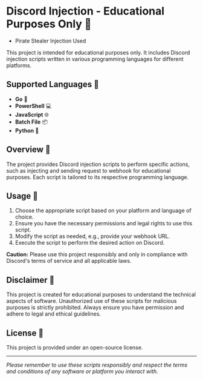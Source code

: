 # Discord Injection - Educational Purposes Only 👾
- Pirate Stealer Injection Used

This project is intended for educational purposes only. It includes Discord injection scripts written in various programming languages for different platforms.

## Supported Languages 🚀

- **Go** 🐹
- **PowerShell** 💻
- **JavaScript** 🌐
- **Batch File** 📦
- **Python** 🐍

## Overview 📖

The project provides Discord injection scripts to perform specific actions, such as injecting and sending request to webhook for educational purposes. Each script is tailored to its respective programming language.

## Usage 🧪

1. Choose the appropriate script based on your platform and language of choice.
2. Ensure you have the necessary permissions and legal rights to use this script.
3. Modify the script as needed, e.g., provide your webhook URL.
4. Execute the script to perform the desired action on Discord.

**Caution:** Please use this project responsibly and only in compliance with Discord's terms of service and all applicable laws.

## Disclaimer 📢

This project is created for educational purposes to understand the technical aspects of software. Unauthorized use of these scripts for malicious purposes is strictly prohibited. Always ensure you have permission and adhere to legal and ethical guidelines.

## License 📜

This project is provided under an open-source license.

---

*Please remember to use these scripts responsibly and respect the terms and conditions of any software or platform you interact with.*
